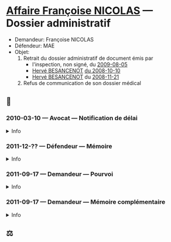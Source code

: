# [Affaire Françoise NICOLAS](fn.md) — Dossier administratif

* Demandeur: Françoise NICOLAS
* Défendeur: MAE
* Objet: 
    1. Retrait du dossier administratif de document émis par
        - l'inspection, non signé, du [2009-08-05](drh.md#inspec)
        - [Hervé BESANCENOT](whoswho#besanc) [du 2008-10-10](drh#sit1)
        - [Hervé BESANCENOT](whoswho#besanc) du [2008-11-21](drh#sit2)
    2. Refus de communication de son dossier médical

## 📜
### 2010-03-10 — Avocat — Notification de délai
<details>
  <summary>Info</summary>

* Destinataire: MAE
* [dossier](../pieces/identifiant/a9f17cba)
<!-- vérifié / lawfare -->
</details>

### 2011-12-?? — Défendeur — Mémoire
<details>
  <summary>Info</summary>

🚧 Le jour de la date
* [dossier](../pieces/identifiant/1dae248)
</details>

### 2011-09-17 — Demandeur — Pourvoi
<details>
  <summary>Info</summary>

* piece 🚧
</details>

### 2011-09-17 — Demandeur — Mémoire complémentaire
<details>
  <summary>Info</summary>

* [dossier](../pieces/identifiant/3a2e1c64)
</details>

## ⚖️
